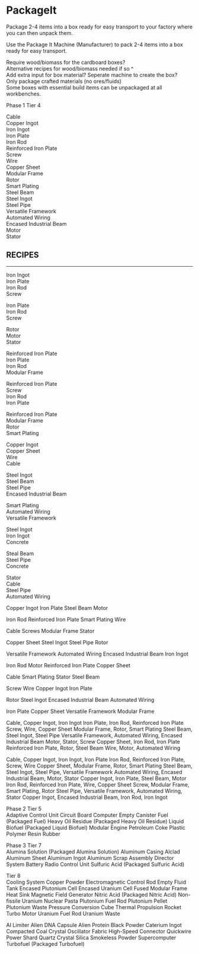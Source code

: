 # PackageIt
 Package 2-4 items into a box ready for easy transport to your factory where you can then unpack them.  

Use the Package It Machine (Manufacturer) to pack 2-4 items into a box ready for easy transport.  


Require wood/biomass for the cardboard boxes?  
Alternative recipes for wood/biomass needed if so ^  
Add extra input for box material? Seperate machine to create the box?  
Only package crafted materials (no ores/fluids)  
Some boxes with essential build items can be unpackaged at all workbenches.  


Phase 1	
Tier 4	

Cable  
Copper Ingot  
Iron Ingot  
Iron Plate  
Iron Rod  
Reinforced Iron Plate  
Screw  
Wire  
Copper Sheet  
Modular Frame  
Rotor  
Smart Plating  
Steel Beam  
Steel Ingot  
Steel Pipe  
Versatile Framework  
Automated Wiring  
Encased Industrial Beam  
Motor  
Stator  

## RECIPES  
------------------------------------

Iron Ingot  
Iron Plate  
Iron Rod  
Screw  

Iron Plate  
Iron Rod  
Screw  

Rotor  
Motor  
Stator  

Reinforced Iron Plate  
Iron Plate  
Iron Rod  
Modular Frame  

Reinforced Iron Plate  
Screw  
Iron Rod  
Iron Plate  

Reinforced Iron Plate  
Modular Frame  
Rotor  
Smart Plating  

Copper Ingot  
Copper Sheet  
Wire  
Cable  

Steel Ingot  
Steel Beam  
Steel Pipe  
Encased Industrial Beam  

Smart Plating  
Automated Wiring  
Versatile Framework  

Steel Ingot  
Iron Ingot  
Concrete  

Steal Beam  
Steel Pipe  
Concrete  

Stator  
Cable  
Steel Pipe  
Automated Wiring  




Copper Ingot
Iron Plate
Steel Beam
Motor

Iron Rod
Reinforced Iron Plate
Smart Plating
Wire

Cable
Screws
Modular Frame
Stator

Copper Sheet
Steel Ingot
Steel Pipe
Rotor

Versatile Framework
Automated Wiring
Encased Industrial Beam
Iron Ingot

Iron Rod
Motor
Reinforced Iron Plate
Copper Sheet

Cable
Smart Plating
Stator
Steel Beam

Screw
Wire
Copper Ingot
Iron Plate

Rotor
Steel Ingot
Encased Industrial Beam
Automated Wiring

Iron Plate
Copper Sheet
Versatile Framework
Modular Frame

Cable, Copper Ingot, Iron Ingot
Iron Plate, Iron Rod, Reinforced Iron Plate
Screw, Wire, Copper Sheet
Modular Frame, Rotor, Smart Plating
Steel Beam, Steel Ingot, Steel Pipe
Versatile Framework, Automated Wiring, Encased Industrial Beam
Motor, Stator, Screw
Copper Sheet, Iron Rod, Iron Plate
Reinforced Iron Plate, Rotor, Steel Beam
Wire, Motor, Automated Wiring

Cable, Copper Ingot, Iron Ingot, Iron Plate
Iron Rod, Reinforced Iron Plate, Screw, Wire
Copper Sheet, Modular Frame, Rotor, Smart Plating
Steel Beam, Steel Ingot, Steel Pipe, Versatile Framework
Automated Wiring, Encased Industrial Beam, Motor, Stator
Copper Ingot, Iron Plate, Steel Beam, Motor
Iron Rod, Reinforced Iron Plate, Wire, Copper Sheet
Screw, Modular Frame, Smart Plating, Rotor
Steel Pipe, Versatile Framework, Automated Wiring, Stator
Copper Ingot, Encased Industrial Beam, Iron Rod, Iron Ingot
















Phase 2	    Tier 5	
Adaptive Control Unit
Circuit Board
Computer
Empty Canister
Fuel (Packaged Fuel)
Heavy Oil Residue (Packaged Heavy Oil Residue)
Liquid Biofuel (Packaged Liquid Biofuel)
Modular Engine
Petroleum Coke
Plastic
Polymer Resin
Rubber


Phase 3	   Tier 7	
Alumina Solution (Packaged Alumina Solution)
Aluminum Casing
Alclad Aluminum Sheet
Aluminum Ingot
Aluminum Scrap
Assembly Director System
Battery
Radio Control Unit
Sulfuric Acid (Packaged Sulfuric Acid)


Tier 8	
Cooling System
Copper Powder
Electromagnetic Control Rod
Empty Fluid Tank
Encased Plutonium Cell
Encased Uranium Cell
Fused Modular Frame
Heat Sink
Magnetic Field Generator
Nitric Acid (Packaged Nitric Acid)
Non-fissile Uranium
Nuclear Pasta
Plutonium Fuel Rod
Plutonium Pellet
Plutonium Waste
Pressure Conversion Cube
Thermal Propulsion Rocket
Turbo Motor
Uranium Fuel Rod
Uranium Waste


AI Limiter
Alien DNA Capsule
Alien Protein
Black Powder
Caterium Ingot
Compacted Coal
Crystal Oscillator
Fabric
High-Speed Connector
Quickwire
Power Shard
Quartz Crystal
Silica
Smokeless Powder
Supercomputer
Turbofuel (Packaged Turbofuel)




